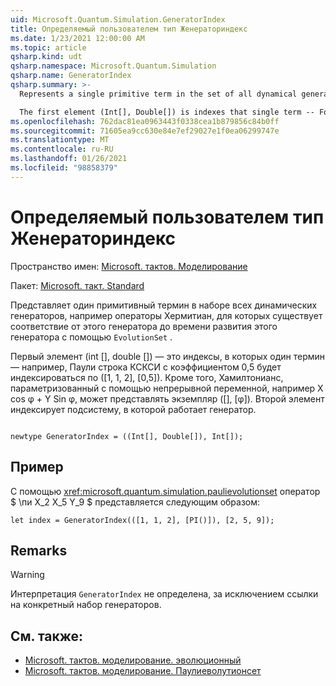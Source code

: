 ```yaml
---
uid: Microsoft.Quantum.Simulation.GeneratorIndex
title: Определяемый пользователем тип Женераториндекс
ms.date: 1/23/2021 12:00:00 AM
ms.topic: article
qsharp.kind: udt
qsharp.namespace: Microsoft.Quantum.Simulation
qsharp.name: GeneratorIndex
qsharp.summary: >-
  Represents a single primitive term in the set of all dynamical generators, e.g. Hermitian operators, for which there exists a map from that generator to time-evolution by that generator, through `EvolutionSet`.

  The first element (Int[], Double[]) is indexes that single term -- For instance, the Pauli string XXY with coefficient 0.5 would be indexed by ([1,1,2], [0.5]). Alternatively, Hamiltonians parameterized by a continuous variable, such as X cos φ + Y sin φ, might for instance be represented by ([], [φ]). The second element indexes the subsystem on which the generator acts on.
ms.openlocfilehash: 762dac81ea0963443f0338cea1b879856c84b0ff
ms.sourcegitcommit: 71605ea9cc630e84e7ef29027e1f0ea06299747e
ms.translationtype: MT
ms.contentlocale: ru-RU
ms.lasthandoff: 01/26/2021
ms.locfileid: "98858379"
---
```

# <a name="generatorindex-user-defined-type"></a>Определяемый пользователем тип Женераториндекс

Пространство имен: [Microsoft. тактов. Моделирование](xref:Microsoft.Quantum.Simulation)

Пакет: [Microsoft. такт. Standard](https://nuget.org/packages/Microsoft.Quantum.Standard)


Представляет один примитивный термин в наборе всех динамических генераторов, например операторы Хермитиан, для которых существует соответствие от этого генератора до времени развития этого генератора с помощью `EvolutionSet` .

Первый элемент (int [], double []) — это индексы, в которых один термин — например, Паули строка КСКСИ с коэффициентом 0,5 будет индексироваться по ([1, 1, 2], [0,5]). Кроме того, Хамилтонианс, параметризованный с помощью непрерывной переменной, например X cos φ + Y Sin φ, может представлять экземпляр ([], [φ]). Второй элемент индексирует подсистему, в которой работает генератор.

```qsharp

newtype GeneratorIndex = ((Int[], Double[]), Int[]);
```



## <a name="example"></a>Пример

С помощью  <xref:microsoft.quantum.simulation.paulievolutionset> оператор $ \пи X_2 X_5 Y_9 $ представляется следующим образом:

```qsharp
let index = GeneratorIndex(([1, 1, 2], [PI()]), [2, 5, 9]);
```

## <a name="remarks"></a>Remarks

> [!WARNING]
> Интерпретация `GeneratorIndex` не определена, за исключением ссылки на конкретный набор генераторов.

## <a name="see-also"></a>См. также:

- [Microsoft. тактов. моделирование. эволюционный](xref:Microsoft.Quantum.Simulation.EvolutionSet)
- [Microsoft. тактов. моделирование. Паулиеволутионсет](xref:Microsoft.Quantum.Simulation.PauliEvolutionSet)